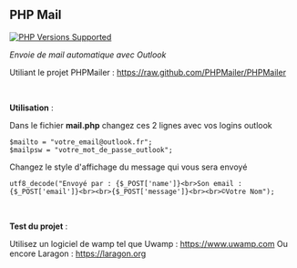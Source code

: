 <h2>PHP Mail</h2>
  <a href="#tada-php-support" title="PHP Versions Supported"><img alt="PHP Versions Supported" src="https://img.shields.io/badge/php-5.3%20to%208.1-777bb3.svg?logo=php&logoColor=white&labelColor=555555"></a> 
  
  <br>
  
*Envoie de mail automatique avec Outlook*

Utiliant le projet PHPMailer : https://raw.github.com/PHPMailer/PHPMailer

<br>

__Utilisation__ :

Dans le fichier __mail.php__ changez ces 2 lignes avec vos logins outlook

```
$mailto = "votre_email@outlook.fr";
$mailpsw = "votre_mot_de_passe_outlook";
```

Changez le style d'affichage du message qui vous sera envoyé

```
utf8_decode("Envoyé par : {$_POST['name']}<br>Son email : {$_POST['email']}<br><br>{$_POST['message']}<br><br>©Votre Nom");
```

<br>

__Test du projet__ :

Utilisez un logiciel de wamp tel que Uwamp : https://www.uwamp.com
Ou encore Laragon : https://laragon.org
